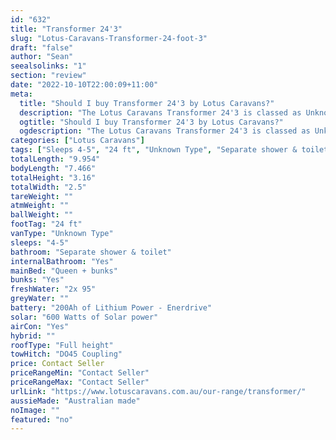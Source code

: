 ```yaml
---
id: "632"
title: "Transformer 24'3"
slug: "Lotus-Caravans-Transformer-24-foot-3"
draft: "false"
author: "Sean"
seealsolinks: "1"
section: "review"
date: "2022-10-10T22:00:09+11:00"
meta:
  title: "Should I buy Transformer 24'3 by Lotus Caravans?"
  description: "The Lotus Caravans Transformer 24'3 is classed as Unknown Type, and sleeps 4-5 people. It is Australian made and comes in at 24 ft. It generally has Separate shower & toilet."
  ogtitle: "Should I buy Transformer 24'3 by Lotus Caravans?"
  ogdescription: "The Lotus Caravans Transformer 24'3 is classed as Unknown Type, and sleeps 4-5 people. It is Australian made and comes in at 24 ft. It generally has Separate shower & toilet."
categories: ["Lotus Caravans"]
tags: ["Sleeps 4-5", "24 ft", "Unknown Type", "Separate shower & toilet", "Full height", "Price Unknown", "Australian made"]
totalLength: "9.954"
bodyLength: "7.466"
totalHeight: "3.16"
totalWidth: "2.5"
tareWeight: ""
atmWeight: ""
ballWeight: ""
footTag: "24 ft"
vanType: "Unknown Type"
sleeps: "4-5"
bathroom: "Separate shower & toilet"
internalBathroom: "Yes"
mainBed: "Queen + bunks"
bunks: "Yes"
freshWater: "2x 95"
greyWater: ""
battery: "200Ah of Lithium Power - Enerdrive"
solar: "600 Watts of Solar power"
airCon: "Yes"
hybrid: ""
roofType: "Full height"
towHitch: "DO45 Coupling"
price: Contact Seller
priceRangeMin: "Contact Seller"
priceRangeMax: "Contact Seller"
urlLink: "https://www.lotuscaravans.com.au/our-range/transformer/"
aussieMade: "Australian made"
noImage: ""
featured: "no"
---
```

